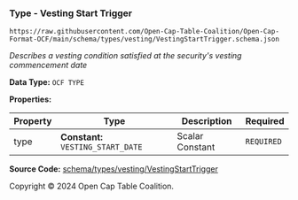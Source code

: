 ### Type - Vesting Start Trigger

`https://raw.githubusercontent.com/Open-Cap-Table-Coalition/Open-Cap-Format-OCF/main/schema/types/vesting/VestingStartTrigger.schema.json`

_Describes a vesting condition satisfied at the security's vesting commencement date_

**Data Type:** `OCF TYPE`

**Properties:**

| Property | Type                               | Description     | Required   |
| -------- | ---------------------------------- | --------------- | ---------- |
| type     | **Constant:** `VESTING_START_DATE` | Scalar Constant | `REQUIRED` |

**Source Code:** [schema/types/vesting/VestingStartTrigger](../../../../../schema/types/vesting/VestingStartTrigger.schema.json)

Copyright © 2024 Open Cap Table Coalition.
